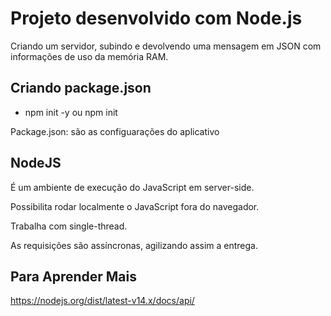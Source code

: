 # Projeto desenvolvido com Node.js

Criando um servidor, subindo e devolvendo uma mensagem em JSON com informações de uso da memória RAM.

## Criando package.json

- npm init -y ou npm init

Package.json: são as configuarações do aplicativo

## NodeJS

É um ambiente de execução do JavaScript em server-side.

Possibilita rodar localmente o JavaScript fora do navegador.

Trabalha com single-thread.

As requisições são assíncronas, agilizando assim a entrega.

  
## Para Aprender Mais

https://nodejs.org/dist/latest-v14.x/docs/api/
